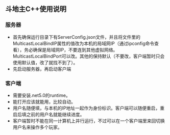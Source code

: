 ## 斗地主C++使用说明

### 服务器

+ 首先确保运行目录下有ServerConfig.json文件，并且将文件里的MulticastLocalBindIP属性的值改为本机的局域网IP（通过ipconfig命令查看），务必确保是局域网IP，不要连到其他虚拟网络。MulticastLocalBindPort可以改。其他的保持默认（不要改，客户端暂时只会使用默认值，改了就找不到了）。
+ 先启动服务器，再启动客户端

### 客户端

+ 需要安装.net5.0的runtime。
+ 能打开应该就能用，比较自动。
+ 用户名随便填，与本机的IP地址一起作为身份标识。客户端可以随便重启，重启后填之前的用户名就能继续进度。
+ 客户端暂时不能在同一计算机上并行运行，不过可以在一个客户端里来回切换用户名来操作多个玩家。

